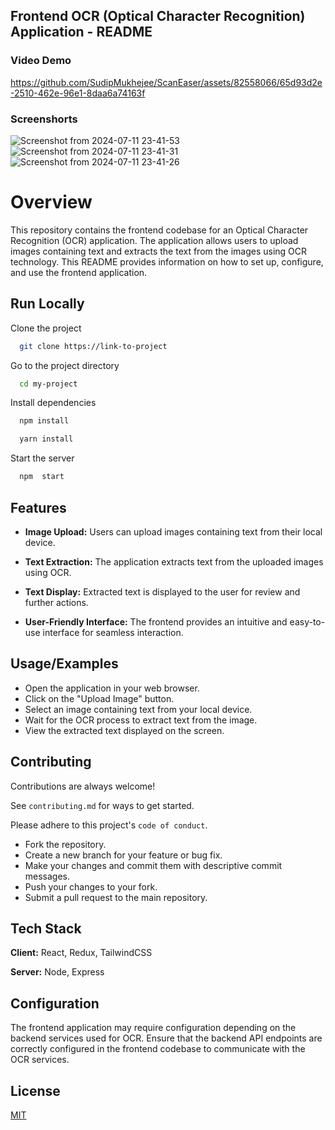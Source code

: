 ## Frontend OCR (Optical Character Recognition) Application - README


### Video Demo

https://github.com/SudipMukhejee/ScanEaser/assets/82558066/65d93d2e-2510-462e-96e1-8daa6a74163f


### Screenshorts

![Screenshot from 2024-07-11 23-41-53](https://github.com/SudipMukhejee/ScanEaser/assets/82558066/283a3b24-5056-437e-9dd5-4eab8c1b632a)
![Screenshot from 2024-07-11 23-41-31](https://github.com/SudipMukhejee/ScanEaser/assets/82558066/5e1bde54-53cd-4a1c-8672-94fe1c7535f9)
![Screenshot from 2024-07-11 23-41-26](https://github.com/SudipMukhejee/ScanEaser/assets/82558066/129869a6-60ec-4237-81c0-c1ada70a7da4)



# Overview
This repository contains the frontend codebase for an Optical Character Recognition (OCR) application. The application allows users to upload images containing text and extracts the text from the images using OCR technology. This README provides information on how to set up, configure, and use the frontend application.

## Run Locally

Clone the project

```bash
  git clone https://link-to-project
```

Go to the project directory

```bash
  cd my-project
```

Install dependencies

```bash
  npm install

  yarn install
```

Start the server

```bash
  npm  start
```


## Features

- **Image Upload:** Users can upload images containing text from their local device.
- **Text Extraction:** The application extracts text from the uploaded images using OCR.
- **Text Display:** Extracted text is displayed to the user for review and further actions.

- **User-Friendly Interface:** The frontend provides an intuitive and easy-to-use interface for seamless interaction.


## Usage/Examples


- Open the application in your web browser.
- Click on the "Upload Image" button.
- Select an image containing text from your local device.
- Wait for the OCR process to extract text from the image.
- View the extracted text displayed on the screen.
  

## Contributing

Contributions are always welcome!

See `contributing.md` for ways to get started.

Please adhere to this project's `code of conduct`.


- Fork the repository.
- Create a new branch for your feature or bug fix.
- Make your changes and commit them with descriptive commit messages.
- Push your changes to your fork.
- Submit a pull request to the main repository.
## Tech Stack

**Client:** React, Redux, TailwindCSS

**Server:** Node, Express


## Configuration

The frontend application may require configuration depending on the backend services used for OCR. Ensure that the backend API endpoints are correctly configured in the frontend codebase to communicate with the OCR services.
## License

[MIT](https://choosealicense.com/licenses/mit/)
